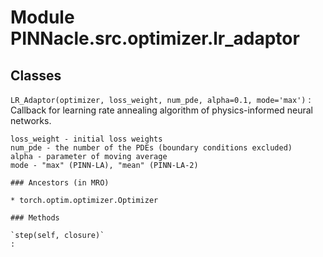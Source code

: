 # Module PINNacle.src.optimizer.lr_adaptor

## Classes

`LR_Adaptor(optimizer, loss_weight, num_pde, alpha=0.1, mode='max')`
: Callback for learning rate annealing algorithm of physics-informed neural networks.

    loss_weight - initial loss weights
    num_pde - the number of the PDEs (boundary conditions excluded)
    alpha - parameter of moving average
    mode - "max" (PINN-LA), "mean" (PINN-LA-2)

    ### Ancestors (in MRO)

    * torch.optim.optimizer.Optimizer

    ### Methods

    `step(self, closure)`
    :
